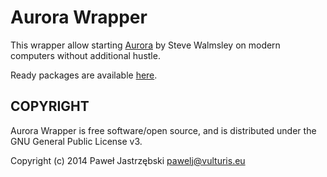 ﻿# Aurora Wrapper

This wrapper allow starting [Aurora](http://aurora2.pentarch.org/index.php) by Steve Walmsley on modern computers without additional hustle.

Ready packages are available [here](http://aurora2.pentarch.org/index.php/topic,5663.0.html).

## COPYRIGHT

Aurora Wrapper is free software/open source, and is distributed under the GNU General Public License v3.

Copyright (c) 2014 Paweł Jastrzębski <pawelj@vulturis.eu>